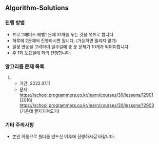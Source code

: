 ## Algorithm-Solutions

### 진행 방법

- 프로그래머스 레벨1 문제 31개를 푸는 것을 목표로 합니다.
- 하루에 2문제씩 진행하시면 됩니다. (가능하면 밀리지 말기)
- 일정 변동을 고려하여 일주일에 총 푼 문제가 10개가 되어야합니다.
- 주 1회 토요일에 회의 진행합니다.

### 알고리즘 문제 목록

1.  - 기간: 2022.07.11
    - 문제:
      https://school.programmers.co.kr/learn/courses/30/lessons/12901 (2016)
      https://school.programmers.co.kr/learn/courses/30/lessons/12903 (가운데 글자가져오기)

### 기타 주의사항

- 본인 이름으로 폴더를 만드신 이후에 진행하시길 바랍니다.
